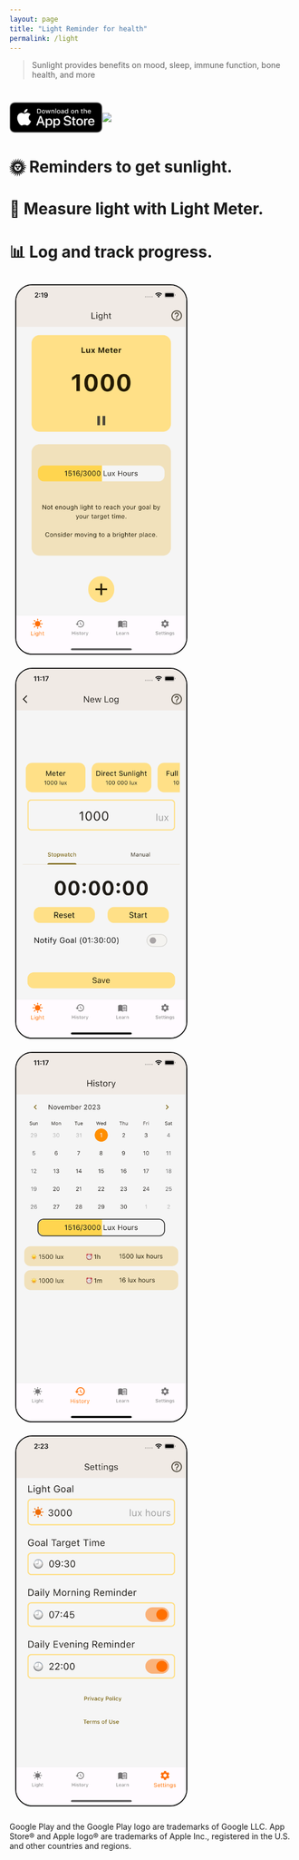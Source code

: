 ```yaml
---
layout: page
title: "Light Reminder for health"
permalink: /light
---
```


> Sunlight provides benefits on mood, sleep, immune function, bone health, and more

#

<div style="display: flex; align-items: center;">
<a href="https://apps.apple.com/us/app/open-breathwork-freely-breathe/id6470959179"> <img style="width: 164px" src="/assets/downloadAppStore.png"> </a>
<a href="https://play.google.com/store/apps/details?id=com.ata.light"> <img style="width: 210px" src="https://play.google.com/intl/en_us/badges/static/images/badges/en_badge_web_generic.png"> </a>
</div>

# 🌞 Reminders to get sunlight.
# 📏 Measure light with Light Meter.
# 📊 Log and track progress.





<img style="max-width: 300px; border: 2px solid; border-radius:30px; margin: 10px" src="/assets/l1.png">
<img style="max-width: 300px; border: 2px solid; border-radius:30px; margin: 10px" src="/assets/l2.png">
&nbsp;

<img style="max-width: 300px; border: 2px solid; border-radius:30px; margin: 10px" src="/assets/l3.png">
<img style="max-width: 300px; border: 2px solid; border-radius:30px; margin: 10px" src="/assets/l4.png">

Google Play and the Google Play logo are trademarks of Google LLC.
App Store® and Apple logo® are trademarks of Apple Inc., registered in the U.S. and other countries and regions.

